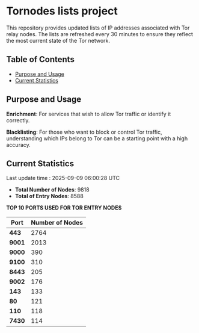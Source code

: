 # Tornodes lists project

This repository provides updated lists of IP addresses associated with Tor relay nodes. The lists are refreshed every 30 minutes to ensure they reflect the most current state of the Tor network.

## Table of Contents

- [Purpose and Usage](#purpose-and-usage)
- [Current Statistics](#current-statistics)


## Purpose and Usage

**Enrichment**: For services that wish to allow Tor traffic or identify it correctly.

**Blacklisting**: For those who want to block or control Tor traffic, understanding which IPs belong to Tor can be a starting point with a high accuracy.

## Current Statistics

Last update time : 2025-09-09 06:00:28 UTC

- **Total Number of Nodes**: 9818
- **Total of Entry Nodes**: 8588

**TOP 10 PORTS USED FOR TOR ENTRY NODES**

| **Port** | **Number of Nodes** |
|------|-----------------|
| **443**   | 2764  |
| **9001**   | 2013  |
| **9000**   | 390  |
| **9100**   | 310  |
| **8443**   | 205  |
| **9002**   | 176  |
| **143**   | 133  |
| **80**   | 121  |
| **110**   | 118  |
| **7430**   | 114  |


